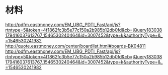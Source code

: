 #  材料

http://pdfm.eastmoney.com/EM_UBG_PDTI_Fast/api/js?rtntype=5&token=4f1862fc3b5e77c150a2b985b12db0fd&cb=jQuery183038179416037613767_1546530240464&id=3007452&type=k&authorityType=&_=1546530241982
http://quote.eastmoney.com/center/boardlist.html#boards-BK04811
http://pdfm.eastmoney.com/EM_UBG_PDTI_Fast/api/js?rtntype=5&token=4f1862fc3b5e77c150a2b985b12db0fd&cb=jQuery183038179416037613767_1546530240464&id=3007452&type=k&authorityType=&_=1546530241982